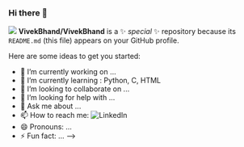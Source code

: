 ### Hi there 👋

![](https://github-readme-stats.vercel.app/api?username=VivekBhand&show_icons=true&count_private=true)
**VivekBhand/VivekBhand** is a ✨ _special_ ✨ repository because its `README.md` (this file) appears on your GitHub profile.

Here are some ideas to get you started:

- 🔭 I’m currently working on ...
- 🌱 I’m currently learning : Python, C, HTML
- 👯 I’m looking to collaborate on ...
- 🤔 I’m looking for help with ...
- 💬 Ask me about ...
- 📫 How to reach me: ![LinkedIn](https://www.linkedin.com/in/vivek-bhand-5254bb1b2)
- 😄 Pronouns: ...
- ⚡ Fun fact: ...
-->
